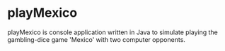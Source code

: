 # playMexico
playMexico is console application written in Java to simulate playing the gambling-dice game 'Mexico' with two computer opponents. 
